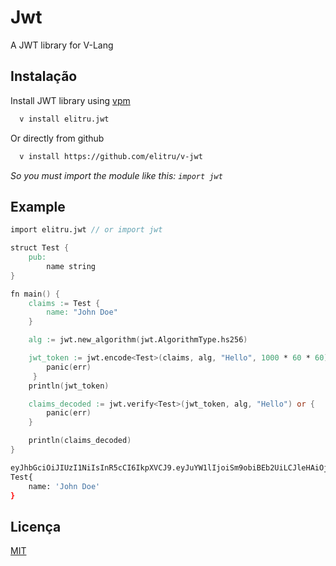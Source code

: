 
# Jwt

A JWT library for V-Lang


## Instalação

Install JWT library using [vpm](https://vpm.vlang.io/packages/elitru.jwt)

```bash
  v install elitru.jwt
```

Or directly from github

```bash
  v install https://github.com/elitru/v-jwt
```
_So you must import the module like this: `import jwt`_
## Example

```v
import elitru.jwt // or import jwt

struct Test {
	pub:
		name string
}

fn main() {
	claims := Test {
		name: "John Doe"
	}

	alg := jwt.new_algorithm(jwt.AlgorithmType.hs256)

	jwt_token := jwt.encode<Test>(claims, alg, "Hello", 1000 * 60 * 60) or { 
		panic(err)
	 }
	println(jwt_token)

	claims_decoded := jwt.verify<Test>(jwt_token, alg, "Hello") or {
		panic(err)
	}

	println(claims_decoded)
}
```

```bash
eyJhbGciOiJIUzI1NiIsInR5cCI6IkpXVCJ9.eyJuYW1lIjoiSm9obiBEb2UiLCJleHAiOjE3MDY3OTg3NDN9.Cj1KkZs5pv1OIGUnqMEBnrnhL_RiN5YCUHmAHHjG0Og
Test{
    name: 'John Doe'
}
```

## Licença

[MIT](https://choosealicense.com/licenses/mit/)

